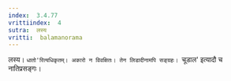 ```yaml
---
index:  3.4.77
vrittiindex:  4
sutra:  लस्य
vritti:  balamanorama 
---
```


लस्य। `धातो'रित्यधिकृतम्। अकारो न विवक्षितः। तेन लिडादीनामपि सङ्ग्रहः। `चूडाल' इत्यादौ च नातिप्रसङ्गः। 

